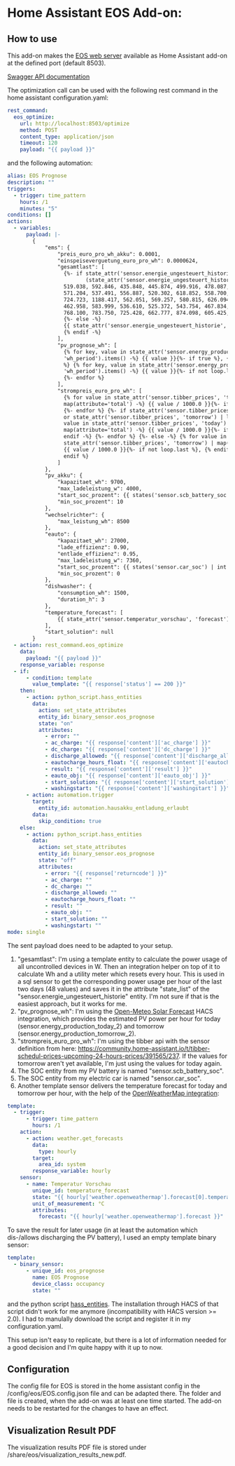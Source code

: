 # Home Assistant EOS Add-on:

## How to use

This add-on makes the [EOS web server](https://github.com/Akkudoktor-EOS/EOS) available as Home Assistant add-on at the defined port (default 8503). 

[Swagger API documentation](https://petstore3.swagger.io/?url=https://raw.githubusercontent.com/Akkudoktor-EOS/EOS/refs/heads/main/docs/akkudoktoreos/openapi.json) 

The optimization call can be used with the following rest command in the home assistant configuration.yaml:
```yaml
rest_command: 
  eos_optimize:
    url: http://localhost:8503/optimize
    method: POST
    content_type: application/json
    timeout: 120
    payload: "{{ payload }}"
```

and the following automation:
```yaml
alias: EOS Prognose
description: ""
triggers:
  - trigger: time_pattern
    hours: /1
    minutes: "5"
conditions: []
actions:
  - variables:
      payload: |-
        {
            "ems": {
                "preis_euro_pro_wh_akku": 0.0001,
                "einspeiseverguetung_euro_pro_wh": 0.0000624,
                "gesamtlast": [
                  {%- if state_attr('sensor.energie_ungesteuert_historie', 'state_list') is none or 
                         (state_attr('sensor.energie_ungesteuert_historie', 'state_list').split(', ') | length != 48) %}
                  519.038, 592.846, 435.848, 445.874, 499.916, 478.087, 481.537, 445.690, 446.141, 483.501, 
                  571.204, 537.491, 556.887, 520.302, 618.852, 558.700, 747.631, 786.617, 730.839, 1975.696, 
                  724.723, 1188.417, 562.051, 569.257, 580.815, 626.094, 709.573, 579.968, 498.139, 475.231, 
                  462.958, 583.999, 536.610, 525.372, 543.754, 467.834, 542.264, 518.573, 761.854, 1478.119, 
                  768.100, 783.750, 725.428, 662.777, 874.098, 605.425, 595.513, 628.590
                  {%- else -%}
                  {{ state_attr('sensor.energie_ungesteuert_historie', 'state_list') }}
                  {% endif -%}
                ],
                "pv_prognose_wh": [
                  {% for key, value in state_attr('sensor.energy_production_today_2',
                  'wh_period').items() -%} {{ value }}{%- if true %}, {% endif -%} {%- endfor
                  %} {% for key, value in state_attr('sensor.energy_production_tomorrow_2',
                  'wh_period').items() -%} {{ value }}{%- if not loop.last %}, {% endif -%}
                  {%- endfor %}
                ],
                "strompreis_euro_pro_wh": [
                  {% for value in state_attr('sensor.tibber_prices', 'today') |
                  map(attribute='total') -%} {{ value / 1000.0 }}{%- if true %}, {% endif -%}
                  {%- endfor %} {%- if state_attr('sensor.tibber_prices', 'tomorrow') is none
                  or state_attr('sensor.tibber_prices', 'tomorrow') | length == 0 %}  {% for
                  value in state_attr('sensor.tibber_prices', 'today') |
                  map(attribute='total') -%} {{ value / 1000.0 }}{%- if not loop.last %}, {%
                  endif -%} {%- endfor %} {%- else -%} {% for value in
                  state_attr('sensor.tibber_prices', 'tomorrow') | map(attribute='total') -%}
                  {{ value / 1000.0 }}{%- if not loop.last %}, {% endif -%} {%- endfor %} {%
                  endif %}
                ]
            },
            "pv_akku": {
                "kapazitaet_wh": 9700,
                "max_ladeleistung_w": 4000,
                "start_soc_prozent": {{ states('sensor.scb_battery_soc') | int }},
                "min_soc_prozent": 10
            },
            "wechselrichter": {
                "max_leistung_wh": 8500
            },
            "eauto": {
                "kapazitaet_wh": 27000,
                "lade_effizienz": 0.90,
                "entlade_effizienz": 0.95,
                "max_ladeleistung_w": 7360,
                "start_soc_prozent": {{ states('sensor.car_soc') | int }},
                "min_soc_prozent": 0
            },
            "dishwasher": {
                "consumption_wh": 1500,
                "duration_h": 3
            },
            "temperature_forecast": [
                {{ state_attr('sensor.temperatur_vorschau', 'forecast') | map(attribute='temperature') | list | join (', ') }}
            ],
            "start_solution": null
        }
  - action: rest_command.eos_optimize
    data:
      payload: "{{ payload }}"
    response_variable: response
  - if:
      - condition: template
        value_template: "{{ response['status'] == 200 }}"
    then:
      - action: python_script.hass_entities
        data:
          action: set_state_attributes
          entity_id: binary_sensor.eos_prognose
          state: "on"
          attributes:
            - error: ""
            - ac_charge: "{{ response['content']['ac_charge'] }}"
            - dc_charge: "{{ response['content']['dc_charge'] }}"
            - discharge_allowed: "{{ response['content']['discharge_allowed'] }}"
            - eautocharge_hours_float: "{{ response['content']['eautocharge_hours_float'] }}"
            - result: "{{ response['content']['result'] }}"
            - eauto_obj: "{{ response['content']['eauto_obj'] }}"
            - start_solution: "{{ response['content']['start_solution'] }}"
            - washingstart: "{{ response['content']['washingstart'] }}"
      - action: automation.trigger
        target:
          entity_id: automation.hausakku_entladung_erlaubt
        data:
          skip_condition: true
    else:
      - action: python_script.hass_entities
        data:
          action: set_state_attributes
          entity_id: binary_sensor.eos_prognose
          state: "off"
          attributes:
            - error: "{{ response['returncode'] }}"
            - ac_charge: ""
            - dc_charge: ""
            - discharge_allowed: ""
            - eautocharge_hours_float: ""
            - result: ""
            - eauto_obj: ""
            - start_solution: ""
            - washingstart: ""
mode: single
```

The sent payload does need to be adapted to your setup.

1. "gesamtlast": I'm using a template entity to calculate the power usage of all uncontrolled devices in W. Then an integration helper on top of it to calculate Wh and a utility meter which resets every hour. This is used in a sql sensor to get the corresponding power usage per hour of the last two days (48 values) and saves it in the attribute "state_list" of the "sensor.energie_ungesteuert_historie" entity. I'm not sure if that is the easiest approach, but it works for me.
2. "pv_prognose_wh": I'm using the [Open-Meteo Solar Forecast](https://github.com/rany2/ha-open-meteo-solar-forecast) HACS integration, which provides the estimated PV power per hour for today (sensor.energy_production_today_2) and tomorrow (sensor.energy_production_tomorrow_2).
3. "strompreis_euro_pro_wh": I'm using the tibber api with the sensor definition from here: <https://community.home-assistant.io/t/tibber-schedul-prices-upcoming-24-hours-prices/391565/237>. If the values for tomorrow aren't yet available, I'm just using the values for today again.
4. The SOC entity from my PV battery is named "sensor.scb_battery_soc".
5. The SOC entity from my electric car is named "sensor.car_soc".
6. Another template sensor delivers the temperature forecast for today and tomorrow per hour, with the help of the [OpenWeatherMap integration](https://www.home-assistant.io/integrations/openweathermap/):
```yaml
template:
  - trigger:
      - trigger: time_pattern
        hours: /1
    action:
      - action: weather.get_forecasts
        data:
          type: hourly
        target:
          area_id: system
        response_variable: hourly
    sensor:
      - name: Temperatur Vorschau
        unique_id: temperature_forecast
        state: "{{ hourly['weather.openweathermap'].forecast[0].temperature }}"
        unit_of_measurement: °C
        attributes:
          forecast: "{{ hourly['weather.openweathermap'].forecast }}"
```

To save the result for later usage (in at least the automation which dis-/allows discharging the PV battery), I used an empty template binary sensor:
```yaml
template:
  - binary_sensor:
      - unique_id: eos_prognose
        name: EOS Prognose
        device_class: occupancy
        state: ""
```
and the python script [hass_entities](https://github.com/pmazz/ps_hassio_entities). The installation through HACS of that script didn't work for me anymore (incompatibility with HACS version >= 2.0). I had to manulally download the script and register it in my configuration.yaml.

This setup isn't easy to replicate, but there is a lot of information needed for a good decision and I'm quite happy with it up to now.

## Configuration
The config file for EOS is stored in the home assistant config in the /config/eos/EOS.config.json file and can be adapted there. The folder and file is created, when the add-on was at least one time started. The add-on needs to be restarted for the changes to have an effect.

## Visualization Result PDF
The visualization results PDF file is stored under /share/eos/visualization_results_new.pdf.

